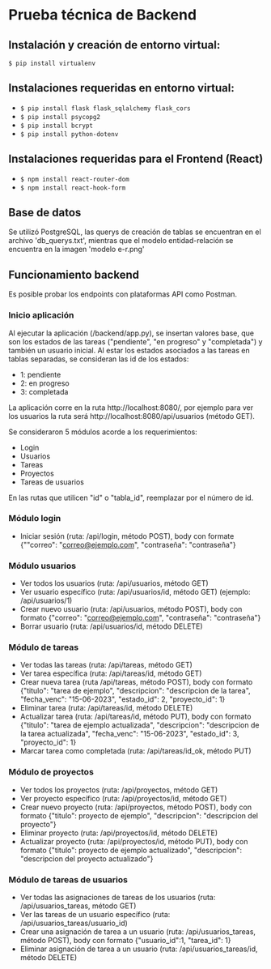 # Prueba técnica de Backend
## Instalación y creación de entorno virtual:
`$ pip install virtualenv`
## Instalaciones requeridas en entorno virtual:
- `$ pip install flask flask_sqlalchemy flask_cors`
- `$ pip install psycopg2`
- `$ pip install bcrypt`
- `$ pip install python-dotenv`
## Instalaciones requeridas para el Frontend (React)
- `$ npm install react-router-dom`
- `$ npm install react-hook-form`
## Base de datos
Se utilizó PostgreSQL, las querys de creación de tablas se encuentran en el archivo 'db_querys.txt', mientras que el modelo entidad-relación se encuentra en la imagen 'modelo e-r.png'
## Funcionamiento backend
Es posible probar los endpoints con plataformas API como Postman.
### Inicio aplicación
Al ejecutar la aplicación (/backend/app.py), se insertan valores base, que son los estados de las tareas ("pendiente", "en progreso" y "completada") y también un usuario inicial. Al estar los estados asociados a las tareas en tablas separadas, se consideran las id de los estados:
- 1: pendiente
- 2: en progreso
- 3: completada

La aplicación corre en la ruta http://localhost:8080/, por ejemplo para ver los usuarios la ruta será http://localhost:8080/api/usuarios (método GET).

Se consideraron 5 módulos acorde a los requerimientos:
- Login
- Usuarios
- Tareas
- Proyectos
- Tareas de usuarios

En las rutas que utilicen "id" o "tabla_id", reemplazar por el número de id. 
### Módulo login
- Iniciar sesión (ruta: /api/login, método POST), body con formate {""correo": "correo@ejemplo.com", "contraseña": "contraseña"}
### Módulo usuarios
- Ver todos los usuarios (ruta: /api/usuarios, método GET)
- Ver usuario específico (ruta: /api/usuarios/id, método GET) (ejemplo: /api/usuarios/1)
- Crear nuevo usuario (ruta: /api/usuarios, método POST), body con formato {"correo": "correo@ejemplo.com", "contraseña": "contraseña"}
- Borrar usuario (ruta: /api/usuarios/id, método DELETE)
  
### Módulo de tareas
- Ver todas las tareas (ruta: /api/tareas, método GET)
- Ver tarea específica (ruta: /api/tareas/id, método GET)
- Crear nueva tarea (ruta /api/tareas, método POST), body con formato {"titulo": "tarea de ejemplo", "descripcion": "descripcion de la tarea", "fecha_venc": "15-06-2023", "estado_id": 2, "proyecto_id": 1}
- Eliminar tarea (ruta: /api/tareas/id, método DELETE)
- Actualizar tarea (ruta: /api/tareas/id, método PUT), body con formato {"titulo": "tarea de ejemplo actualizada", "descripcion": "descripcion de la tarea actualizada", "fecha_venc": "15-06-2023", "estado_id": 3, "proyecto_id": 1}
- Marcar tarea como completada (ruta: /api/tareas/id_ok, método PUT)

### Módulo de proyectos
- Ver todos los proyectos (ruta: /api/proyectos, método GET)
- Ver proyecto específico (ruta: /api/proyectos/id, método GET)
- Crear nuevo proyecto (ruta: /api/proyectos, método POST), body con formato {"titulo": proyecto de ejemplo", "descripcion": "descripcion del proyecto"}
- Eliminar proyecto (ruta: /api/proyectos/id, método DELETE)
- Actualizar proyecto (ruta: /api/proyectos/id, método PUT), body con formato {"titulo": proyecto de ejemplo actualizado", "descripcion": "descripcion del proyecto actualizado"}

### Módulo de tareas de usuarios
- Ver todas las asignaciones de tareas de los usuarios (ruta: /api/usuarios_tareas, método GET)
- Ver las tareas de un usuario específico (ruta: /api/usuarios_tareas/usuario_id)
- Crear una asignación de tarea a un usuario (ruta: /api/usuarios_tareas, método POST), body con formato {"usuario_id":1, "tarea_id": 1}
- Eliminar asignación de tarea a un usuario (ruta: /api/usuarios_tareas/id, método DELETE)

